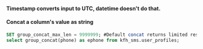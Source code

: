 #### Timestamp converts input to UTC, datetime doesn't do that.

#### Concat a column's value as string
```sql
SET group_concat_max_len = 9999999; #Default concat returns limited result
select group_concat(phone) as ephone from kfh_sms.user_profiles;
```
